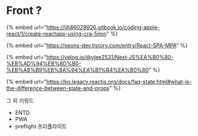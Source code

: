 # Front ?

{% embed url="https://ljh86029926.gitbook.io/coding-apple-react/1/create-reactapp-using-cra-5min" %}

{% embed url="https://seons-dev.tistory.com/entry/React-SPA-MPA" %}

{% embed url="https://velog.io/@ylee2531/Next-JS%EA%B0%80-%EB%AD%94%EB%8D%B0-%EB%A8%B9%EB%8A%94%EA%B1%B4%EA%B0%80" %}

{% embed url="https://ko.legacy.reactjs.org/docs/faq-state.html#what-is-the-difference-between-state-and-props" %}



그 외 키워드

* ENTD
* PWA
* preflight 프리플라이트





